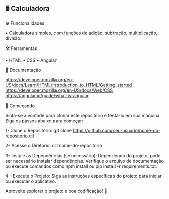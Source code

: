 ## 🖩 Calculadora

⚙️ Funcionalidades

• Calculadora simples, com funções de adição, subtração, multiplicação, divisão.

🛠️ Ferramentas

• HTML
• CSS
• Angular

📖 Documentação

https://developer.mozilla.org/en-US/docs/Learn/HTML/Introduction_to_HTML/Getting_started
https://developer.mozilla.org/en-US/docs/Web/CSS
https://angular.io/guide/what-is-angular

🚀 Começando

Sinta-se à vontade para clonar este repositório e testá-lo em sua máquina. Siga os passos abaixo para começar:

1- Clone o Repositório:
git clone https://github.com/seu-usuario/nome-do-repositorio.git

2- Acesse o Diretório:
cd nome-do-repositorio

3- Instale as Dependências (se necessário):
Dependendo do projeto, pode ser necessário instalar dependências. Verifique o arquivo de documentação ou execute comandos como npm install ou pip install -r requirements.txt.

4 - Execute o Projeto:
Siga as instruções específicas do projeto para iniciar ou executar o aplicativo.

Aproveite explorar o projeto e boa codificação! 🚀
